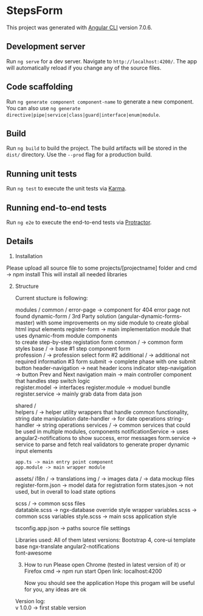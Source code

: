 # StepsForm

This project was generated with [Angular CLI](https://github.com/angular/angular-cli) version 7.0.6.

## Development server

Run `ng serve` for a dev server. Navigate to `http://localhost:4200/`. The app will automatically reload if you change any of the source files.

## Code scaffolding

Run `ng generate component component-name` to generate a new component. You can also use `ng generate directive|pipe|service|class|guard|interface|enum|module`.

## Build

Run `ng build` to build the project. The build artifacts will be stored in the `dist/` directory. Use the `--prod` flag for a production build.

## Running unit tests

Run `ng test` to execute the unit tests via [Karma](https://karma-runner.github.io).

## Running end-to-end tests

Run `ng e2e` to execute the end-to-end tests via [Protractor](http://www.protractortest.org/).


## Details
 
 1. Installation
  
  Please upload all source file to some  projects/[projectname] folder and cmd -> npm install 
  This will install all needed libraries
  
 2. Structure
   
    Current stucture is following:
	   
	   modules / 
	      common / error-page -> component for 404 error page not found
		  dynamic-form / 3rd Party solution (angular-dynamic-forms-master) with some improvements on my side
		     module to create global html input elements 
		  register-form -> main implementation module that uses dynamic-from module components   
		        to create step-by-step registation form 
			 common / -> common form styles
             base / -> base #1 step component form  
             profession / -> profession select form #2
             additional / -> additional not required information #3 form 
             submit -> complete phase with one submit button
             header-navigation -> neat header icons indicator
             step-navigation -> button Prev and Next navigation 
             main -> main controller component that handles step switch logic  			 
		    register.model -> interfaces
			register.module -> moduel bundle
			register.service -> mainly grab data from data json
		  
	   shared /  
		   helpers / -> helper utility wrappers that handle common functionality, string date manipulation
		      date-handler -> for date operations
			  string-handler -> string operations
		   services / -> common services that could be used in multiple modules, components
		      notificationService -> uses angular2-notifications to show success, error messages
			  form.service -> service to parse and fetch real validators to generate proper dynamic input elements
			  
		app.ts -> main entry point component 
        app.module -> main wrapper module		

       assets/ 
	     i18n / -> translations
		 img / -> images
		 data / -> data mockup files
		   register-form.json -> model data for registration form 
		   states.json -> not used, but in overall to load state options
		   
	   scss / -> common scss files  
          datatable.scss -> ngx-database override style wrapper 
          variables.scss -> common scss variables 
          style.scss -> main scss application style
 
       tsconfig.app.json ->  paths source file settings
 
     Libraries used:
	   All of them latest versions:
	    Bootstrap 4, 
		core-ui template base
		ngx-translate
		angular2-notifications	
		font-awesome 	
 
    3. How to run 
	    Please open Chrome (tested in latest version of it) or Firefox
		cmd -> npm run start
		Open link: localhost:4200
		
		Now you should see the application
		Hope this progam will be useful for you, any ideas are ok
		
	Version log:	
	 v 1.0.0 -> first stable version
		
		
